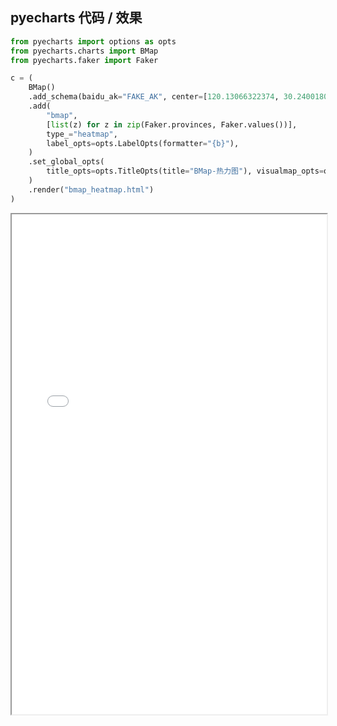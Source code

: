 
## pyecharts 代码 / 效果

```python
from pyecharts import options as opts
from pyecharts.charts import BMap
from pyecharts.faker import Faker

c = (
    BMap()
    .add_schema(baidu_ak="FAKE_AK", center=[120.13066322374, 30.240018034923])
    .add(
        "bmap",
        [list(z) for z in zip(Faker.provinces, Faker.values())],
        type_="heatmap",
        label_opts=opts.LabelOpts(formatter="{b}"),
    )
    .set_global_opts(
        title_opts=opts.TitleOpts(title="BMap-热力图"), visualmap_opts=opts.VisualMapOpts()
    )
    .render("bmap_heatmap.html")
)

```

<iframe width="100%" height="800px" src="BMap/bmap_heatmap.html"></iframe>
